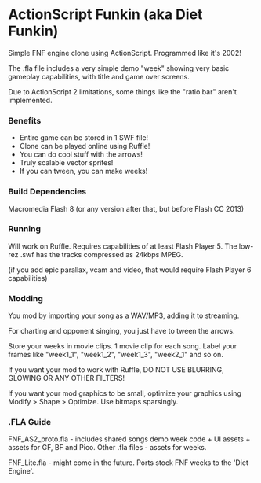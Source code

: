 # ActionScript Funkin (aka Diet Funkin)
Simple FNF engine clone using ActionScript. Programmed like it's 2002! 

The .fla file includes a very simple demo "week" showing very basic gameplay capabilities, with title and game over screens.

Due to ActionScript 2 limitations, some things like the "ratio bar" aren't implemented.

### Benefits 

- Entire game can be stored in 1 SWF file!
- Clone can be played online using Ruffle!
- You can do cool stuff with the arrows!
- Truly scalable vector sprites!
- If you can tween, you can make weeks!

### **Build Dependencies**

Macromedia Flash 8 (or any version after that, but before Flash CC 2013)

### **Running**
Will work on Ruffle. Requires capabilities of at least Flash Player 5. 
The low-rez .swf has the tracks compressed as 24kbps MPEG.

(if you add epic parallax, vcam and video, that would require Flash Player 6 capabilities)

### **Modding**

You mod by importing your song as a WAV/MP3, adding it to streaming. 

For charting and opponent singing, you just have to tween the arrows.

Store your weeks in movie clips. 1 movie clip for each song. Label your frames like "week1_1", "week1_2", "week1_3", "week2_1" and so on.

If you want your mod to work with Ruffle, DO NOT USE BLURRING, GLOWING OR ANY OTHER FILTERS!

If you want your mod graphics to be small, optimize your graphics using Modify > Shape > Optimize. Use bitmaps sparsingly.

### **.FLA Guide**

FNF_AS2_proto.fla - includes shared songs demo week code + UI assets + assets for GF, BF and Pico.
Other .fla files - assets for weeks.

FNF_Lite.fla - might come in the future. Ports stock FNF weeks to the 'Diet Engine'.